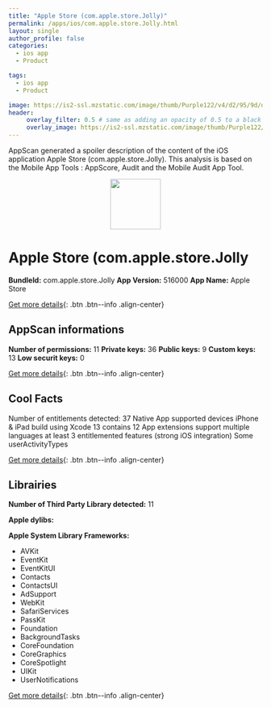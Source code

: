 ```yaml
---
title: "Apple Store (com.apple.store.Jolly)"
permalink: /apps/ios/com.apple.store.Jolly.html
layout: single
author_profile: false
categories: 
  - ios app 
  - Product 

tags: 
  - ios app 
  - Product 

image: https://is2-ssl.mzstatic.com/image/thumb/Purple122/v4/d2/95/9d/d2959d0f-c395-c5f2-f597-b83cc61513fe/AppIcon-1x_U007emarketing-0-0-0-7-0-0-P3-85-220.png/512x512bb.jpg
header: 
     overlay_filter: 0.5 # same as adding an opacity of 0.5 to a black background
     overlay_image: https://is2-ssl.mzstatic.com/image/thumb/Purple122/v4/d2/95/9d/d2959d0f-c395-c5f2-f597-b83cc61513fe/AppIcon-1x_U007emarketing-0-0-0-7-0-0-P3-85-220.png/512x512bb.jpg
---
```

AppScan generated a spoiler description of the content of the iOS application Apple Store (com.apple.store.Jolly). This analysis is based on the Mobile App Tools : AppScore, Audit and the Mobile Audit App Tool.

  
  
<div style="text-align: center;"><img src="https://is2-ssl.mzstatic.com/image/thumb/Purple122/v4/d2/95/9d/d2959d0f-c395-c5f2-f597-b83cc61513fe/AppIcon-1x_U007emarketing-0-0-0-7-0-0-P3-85-220.png/512x512bb.jpg" width="100" height="100"></div>  
  
# Apple Store (com.apple.store.Jolly

**BundleId:** com.apple.store.Jolly
**App Version:** 516000
**App Name:** Apple Store


[Get more details](/pricing.html){: .btn .btn--info .align-center}  
  
## AppScan informations 

**Number of permissions:** 11
**Private keys:** 36
**Public keys:** 9
**Custom keys:** 13
**Low securit keys:** 0
  
[Get more details](/pricing.html){: .btn .btn--info .align-center}

## Cool Facts

Number of entitlements detected: 37
Native App
supported devices iPhone & iPad
build using Xcode 13
contains 12 App extensions
support multiple languages
at least 3 entitlemented features (strong iOS integration)
Some userActivityTypes
  
[Get more details](/pricing.html){: .btn .btn--info .align-center}

## Librairies 
**Number of Third Party Library detected:** 11

**Apple dylibs:**


**Apple System Library Frameworks:**
- AVKit
- EventKit
- EventKitUI
- Contacts
- ContactsUI
- AdSupport
- WebKit
- SafariServices
- PassKit
- Foundation
- BackgroundTasks
- CoreFoundation
- CoreGraphics
- CoreSpotlight
- UIKit
- UserNotifications


  
[Get more details](/pricing.html){: .btn .btn--info .align-center}

